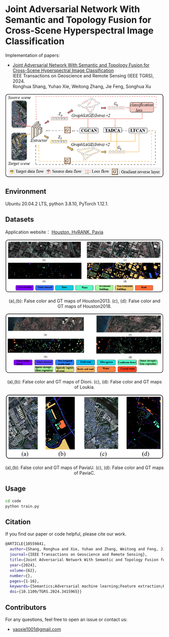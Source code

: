 # Joint Adversarial Network With Semantic and Topology Fusion for Cross-Scene Hyperspectral Image Classification
Implementation of papers:
- [Joint Adversarial Network With Semantic and Topology Fusion for Cross-Scene Hyperspectral Image Classification](https://ieeexplore.ieee.org/abstract/document/10559841)  
  IEEE Transactions on Geoscience and Remote Sensing (IEEE TGRS), 2024.  
  Ronghua Shang, Yuhao Xie, Weitong Zhang, Jie Feng, Songhua Xu

<div align=center>
	<img src="./figures/framework.png"/>
</div>

## Environment
Ubuntu 20.04.2 LTS, python 3.8.10, PyTorch 1.12.1.

## Datasets
Application website： [Houston, HyRANK, Pavia](https://github.com/YuxiangZhang-BIT/Data-CSHSI)
<div align="center">
  <img src="./figures/Houston.png" alt="Houston Image"/>
  <p>(a),(b): False color and GT maps of Houston2013. (c), (d): False color and GT maps of Houston2018. </p>
</div>
<div align="center">
  <img src="./figures/HyRANK.png" alt="HyRANK Image"/>
  <p>(a),(b): False color and GT maps of Dioni. (c), (d): False color and GT maps of Loukia. </p>
</div>
<div align="center">
  <img src="./figures/Pavia.png" alt="Pavia Image"/>
  <p>(a),(b): False color and GT maps of PaviaU. (c), (d): False color and GT maps of PaviaC. </p>
</div>

## Usage
```bash
cd code
python train.py
```

## Citation
If you find our paper or code helpful, please cite our work.
```bash
@ARTICLE{10559841,
  author={Shang, Ronghua and Xie, Yuhao and Zhang, Weitong and Feng, Jie and Xu, Songhua},
  journal={IEEE Transactions on Geoscience and Remote Sensing}, 
  title={Joint Adversarial Network With Semantic and Topology Fusion for Cross-Scene Hyperspectral Image Classification}, 
  year={2024},
  volume={62},
  number={},
  pages={1-16},
  keywords={Semantics;Adversarial machine learning;Feature extraction;Hyperspectral imaging;Measurement;Training;Task analysis;Adversarial learning;domain adaptation;hyperspectral image (HSI);semantic attention;topological structure},
  doi={10.1109/TGRS.2024.3415965}}
```

## Contributors
For any questions, feel free to open an issue or contact us:
- <a href="mailto:yaoxie1001@gmail.com">yaoxie1001@gmail.com</a>
